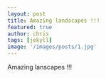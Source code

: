 ```yaml
---
layout: post
title: Amazing landscapes !!!
featured: true
author: chris
tags: [jekyll]
image: '/images/posts/1.jpg'
---
```


Amazing lanscapes !!!